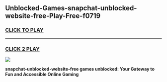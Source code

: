 
## Unblocked-Games-snapchat-unblocked-website-free-Play-Free-f0719
<h3>
<a href="https://premium76.site?title=snapchat-unblocked-website-free&ref=23A">CLICK TO PLAY</a></h3>
<hr>

<h3>
<a href="https://premium76.site?title=snapchat-unblocked-website-free&ref=23A">CLICK 2 PLAY</a>
  
</h3>

<a href="https://premium76.site?title=snapchat-unblocked-website-free&ref=23A"><img src="https://clearcache.store/games.png"></a>


**snapchat-unblocked-website-free games unblocked: Your Gateway to Fun and Accessible Online Gaming**
